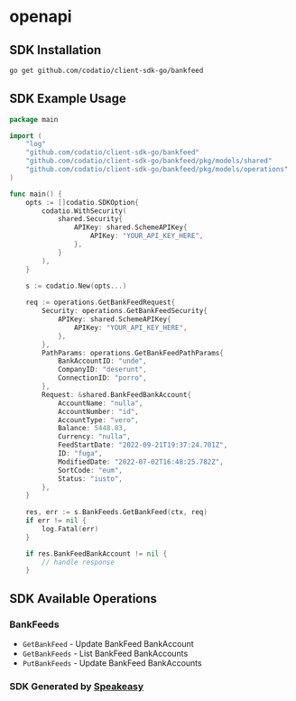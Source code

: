 # openapi

<!-- Start SDK Installation -->
## SDK Installation

```bash
go get github.com/codatio/client-sdk-go/bankfeed
```
<!-- End SDK Installation -->

## SDK Example Usage
<!-- Start SDK Example Usage -->
```go
package main

import (
    "log"
    "github.com/codatio/client-sdk-go/bankfeed"
    "github.com/codatio/client-sdk-go/bankfeed/pkg/models/shared"
    "github.com/codatio/client-sdk-go/bankfeed/pkg/models/operations"
)

func main() {
    opts := []codatio.SDKOption{
        codatio.WithSecurity(
            shared.Security{
                APIKey: shared.SchemeAPIKey{
                    APIKey: "YOUR_API_KEY_HERE",
                },
            }
        ),
    }

    s := codatio.New(opts...)
    
    req := operations.GetBankFeedRequest{
        Security: operations.GetBankFeedSecurity{
            APIKey: shared.SchemeAPIKey{
                APIKey: "YOUR_API_KEY_HERE",
            },
        },
        PathParams: operations.GetBankFeedPathParams{
            BankAccountID: "unde",
            CompanyID: "deserunt",
            ConnectionID: "porro",
        },
        Request: &shared.BankFeedBankAccount{
            AccountName: "nulla",
            AccountNumber: "id",
            AccountType: "vero",
            Balance: 5448.83,
            Currency: "nulla",
            FeedStartDate: "2022-09-21T19:37:24.701Z",
            ID: "fuga",
            ModifiedDate: "2022-07-02T16:48:25.782Z",
            SortCode: "eum",
            Status: "iusto",
        },
    }
    
    res, err := s.BankFeeds.GetBankFeed(ctx, req)
    if err != nil {
        log.Fatal(err)
    }

    if res.BankFeedBankAccount != nil {
        // handle response
    }
```
<!-- End SDK Example Usage -->

<!-- Start SDK Available Operations -->
## SDK Available Operations


### BankFeeds

* `GetBankFeed` - Update BankFeed BankAccount
* `GetBankFeeds` - List BankFeed BankAccounts
* `PutBankFeeds` - Update BankFeed BankAccounts
<!-- End SDK Available Operations -->

### SDK Generated by [Speakeasy](https://docs.speakeasyapi.dev/docs/using-speakeasy/client-sdks)

